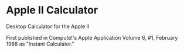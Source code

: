 # Apple II Calculator
Desktop Calculator for the Apple II

First published in Compute!'s Apple Application Volume 6, #1, February 1988 as "Instant Calculator."
